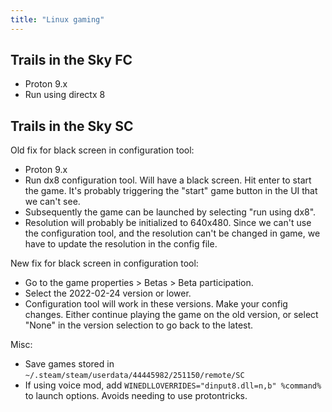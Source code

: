 ```yaml
---
title: "Linux gaming"
---
```


## Trails in the Sky FC

- Proton 9.x
- Run using directx 8

## Trails in the Sky SC

Old fix for black screen in configuration tool:

- Proton 9.x
- Run dx8 configuration tool. Will have a black screen. Hit enter to start the game. It's probably triggering the "start" game button in the UI that we can't see.
- Subsequently the game can be launched by selecting "run using dx8".
- Resolution will probably be initialized to 640x480. Since we can't use the configuration tool, and the resolution can't be changed in game, we have to update the resolution in the config file.

New fix for black screen in configuration tool:

- Go to the game properties > Betas > Beta participation.
- Select the 2022-02-24 version or lower.
- Configuration tool will work in these versions. Make your config changes. Either continue playing the game on the old version, or select "None" in the version selection to go back to the latest.

Misc:

- Save games stored in `~/.steam/steam/userdata/44445982/251150/remote/SC`
- If using voice mod, add `WINEDLLOVERRIDES="dinput8.dll=n,b" %command%` to launch options. Avoids needing to use protontricks.
